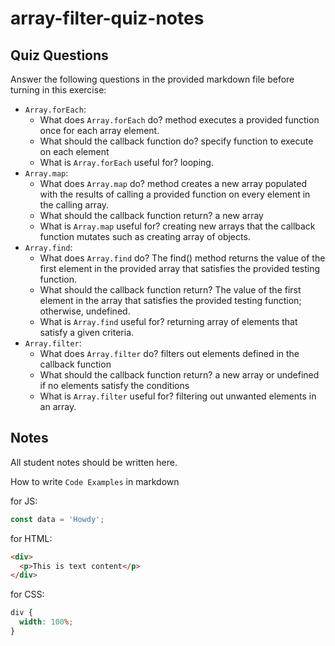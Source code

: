 # array-filter-quiz-notes

## Quiz Questions

Answer the following questions in the provided markdown file before turning in this exercise:

- `Array.forEach`:
  - What does `Array.forEach` do?
    method executes a provided function once for each array element.
  - What should the callback function do?
    specify function to execute on each element
  - What is `Array.forEach` useful for?
    looping.
- `Array.map`:
  - What does `Array.map` do?
    method creates a new array populated with the results of calling a provided function on every element in the calling array.
  - What should the callback function return?
    a new array
  - What is `Array.map` useful for?
    creating new arrays that the callback function mutates such as creating array of objects.
- `Array.find`:
  - What does `Array.find` do?
    The find() method returns the value of the first element in the provided array that satisfies the provided testing function.
  - What should the callback function return?
    The value of the first element in the array that satisfies the provided testing function; otherwise, undefined.
  - What is `Array.find` useful for?
    returning array of elements that satisfy a given criteria.
- `Array.filter`:
  - What does `Array.filter` do?
    filters out elements defined in the callback function
  - What should the callback function return?
    a new array or undefined if no elements satisfy the conditions
  - What is `Array.filter` useful for?
    filtering out unwanted elements in an array.

## Notes

All student notes should be written here.

How to write `Code Examples` in markdown

for JS:

```javascript
const data = 'Howdy';
```

for HTML:

```html
<div>
  <p>This is text content</p>
</div>
```

for CSS:

```css
div {
  width: 100%;
}
```

